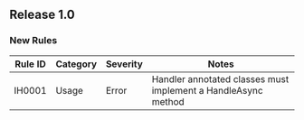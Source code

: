 ## Release 1.0

### New Rules

| Rule ID | Category | Severity | Notes                                                         |
|---------|----------|----------|---------------------------------------------------------------|
| IH0001  | Usage    | Error    | Handler annotated classes must implement a HandleAsync method |